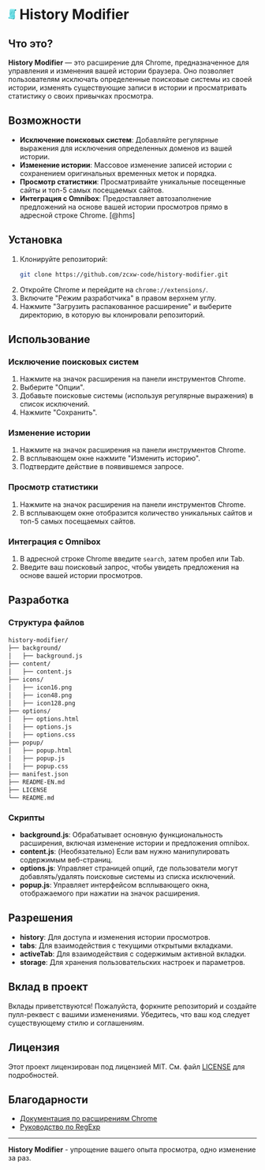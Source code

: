 # ![Logo](.github/.assets/logo.png) History Modifier


## Что это?

**History Modifier** — это расширение для Chrome, предназначенное для управления и изменения вашей истории браузера. Оно позволяет пользователям исключать определенные поисковые системы из своей истории, изменять существующие записи в истории и просматривать статистику о своих привычках просмотра.

## Возможности

- **Исключение поисковых систем**: Добавляйте регулярные выражения для исключения определенных доменов из вашей истории.
- **Изменение истории**: Массовое изменение записей истории с сохранением оригинальных временных меток и порядка.
- **Просмотр статистики**: Просматривайте уникальные посещенные сайты и топ-5 самых посещаемых сайтов.
- **Интеграция с Omnibox**: Предоставляет автозаполнение предложений на основе вашей истории просмотров прямо в адресной строке Chrome. [@hms]

## Установка

1. Клонируйте репозиторий:
   ```bash
   git clone https://github.com/zcxw-code/history-modifier.git
   ```
2. Откройте Chrome и перейдите на `chrome://extensions/`.
3. Включите "Режим разработчика" в правом верхнем углу.
4. Нажмите "Загрузить распакованное расширение" и выберите директорию, в которую вы клонировали репозиторий.

## Использование

### Исключение поисковых систем

1. Нажмите на значок расширения на панели инструментов Chrome.
2. Выберите "Опции".
3. Добавьте поисковые системы (используя регулярные выражения) в список исключений.
4. Нажмите "Сохранить".

### Изменение истории

1. Нажмите на значок расширения на панели инструментов Chrome.
2. В всплывающем окне нажмите "Изменить историю".
3. Подтвердите действие в появившемся запросе.

### Просмотр статистики

1. Нажмите на значок расширения на панели инструментов Chrome.
2. В всплывающем окне отобразится количество уникальных сайтов и топ-5 самых посещаемых сайтов.

### Интеграция с Omnibox

1. В адресной строке Chrome введите `search`, затем пробел или Tab.
2. Введите ваш поисковый запрос, чтобы увидеть предложения на основе вашей истории просмотров.

## Разработка

### Структура файлов

```plaintext
history-modifier/
├── background/
│   ├── background.js
├── content/
│   ├── content.js
├── icons/
│   ├── icon16.png
│   ├── icon48.png
│   ├── icon128.png
├── options/
│   ├── options.html
│   ├── options.js
│   ├── options.css
├── popup/
│   ├── popup.html
│   ├── popup.js
│   ├── popup.css
├── manifest.json
├── README-EN.md
├── LICENSE
└── README.md
```

### Скрипты

- **background.js**: Обрабатывает основную функциональность расширения, включая изменение истории и предложения omnibox.
- **content.js**: (Необязательно) Если вам нужно манипулировать содержимым веб-страниц.
- **options.js**: Управляет страницей опций, где пользователи могут добавлять/удалять поисковые системы из списка исключений.
- **popup.js**: Управляет интерфейсом всплывающего окна, отображаемого при нажатии на значок расширения.

## Разрешения

- **history**: Для доступа и изменения истории просмотров.
- **tabs**: Для взаимодействия с текущими открытыми вкладками.
- **activeTab**: Для взаимодействия с содержимым активной вкладки.
- **storage**: Для хранения пользовательских настроек и параметров.

## Вклад в проект

Вклады приветствуются! Пожалуйста, форкните репозиторий и создайте пулл-реквест с вашими изменениями. Убедитесь, что ваш код следует существующему стилю и соглашениям.

## Лицензия

Этот проект лицензирован под лицензией MIT. См. файл [LICENSE](LICENSE) для подробностей.

## Благодарности

- [Документация по расширениям Chrome](https://developer.chrome.com/docs/extensions/mv3/)
- [Руководство по RegExp](https://developer.mozilla.org/ru/docs/Web/JavaScript/Guide/Regular_Expressions)

---

**History Modifier** - упрощение вашего опыта просмотра, одно изменение за раз.
